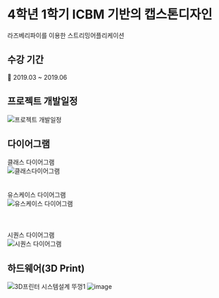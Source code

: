 # 4학년 1학기 ICBM 기반의 캡스톤디자인
라즈베리파이를 이용한 스트리밍어플리케이션

## 수강 기간
:calendar: 2019.03 ~ 2019.06 

## 프로젝트 개발일정  
![프로젝트 개발일정](https://user-images.githubusercontent.com/50076031/68086967-a6e2b100-fe94-11e9-84d5-f21a428f31ab.PNG)

## 다이어그램  
클래스 다이어그램  
![클래스다이어그램](https://user-images.githubusercontent.com/50076031/68086897-d644ee00-fe93-11e9-9517-387ccdb1dcff.PNG)  
<br><br>
유스케이스 다이어그램  
![유스케이스 다이어그램](https://user-images.githubusercontent.com/50076031/68086912-fd032480-fe93-11e9-8f7b-32c5c159758c.PNG)  
<br><br>  
시퀀스 다이어그램  
![시퀀스 다이어그램](https://user-images.githubusercontent.com/50076031/68086934-3a67b200-fe94-11e9-909c-599240405c06.PNG)

## 하드웨어(3D Print)
![3D프린터 시스템설계 뚜껑1](https://user-images.githubusercontent.com/50076031/68087042-63d50d80-fe95-11e9-812a-75a904a86502.PNG)
![image](https://user-images.githubusercontent.com/50076031/68087077-9f6fd780-fe95-11e9-8b00-d629c3c8910e.png)
